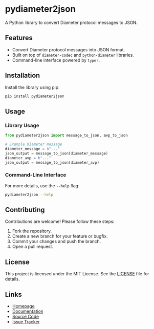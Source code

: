 # pydiameter2json

A Python library to convert Diameter protocol messages to JSON.

## Features

- Convert Diameter protocol messages into JSON format.
- Built on top of `diameter-codec` and `python-diameter` libraries.
- Command-line interface powered by `typer`.

## Installation

Install the library using pip:

```bash
pip install pydiameter2json
```

## Usage

### Library Usage

```python
from pydiameter2json import message_to_json, avp_to_json

# Example Diameter message
diameter_message = b"..."
json_output = message_to_json(diameter_message)
diameter_avp = b"..."
json_output = message_to_json(diameter_avp)

```

### Command-Line Interface

For more details, use the `--help` flag:

```bash
pydiameter2json --help
```

## Contributing

Contributions are welcome! Please follow these steps:

1. Fork the repository.
2. Create a new branch for your feature or bugfix.
3. Commit your changes and push the branch.
4. Open a pull request.

## License

This project is licensed under the MIT License. See the [LICENSE](LICENSE) file for details.

## Links

- [Homepage](https://github.com/fxyzbtc/pydiameter2json)
- [Documentation](https://github.com/fxyzbtc/pydiameter2json#readme)
- [Source Code](https://github.com/fxyzbtc/pydiameter2json)
- [Issue Tracker](https://github.com/fxyzbtc/pydiameter2json/issues)
